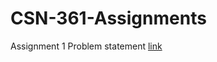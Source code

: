 # CSN-361-Assignments

Assignment 1 Problem statement [link](https://piazza-resources.s3.amazonaws.com/jxx83013ri51jq/jyd5vaadk5y6pa/2019_CSN361_L1_v2.pdf?X-Amz-Algorithm=AWS4-HMAC-SHA256&X-Amz-Credential=ASIAR6AWVCBXUTGI4PEA%2F20190725%2Fus-east-1%2Fs3%2Faws4_request&X-Amz-Date=20190725T063525Z&X-Amz-Expires=3600&X-Amz-SignedHeaders=host&X-Amz-Security-Token=AgoJb3JpZ2luX2VjEJX%2F%2F%2F%2F%2F%2F%2F%2F%2F%2FwEaCXVzLWVhc3QtMSJIMEYCIQD%2FmxZn8Dm4Fmo90w2u1kNijVhiocGlo1XQLZxt1sWAQQIhAP8hyeAJUTmxj8yMPW8IPZKIyotD3WsDOmwqXYlnEGi5KuMDCP7%2F%2F%2F%2F%2F%2F%2F%2F%2F%2FwEQABoMMTMzMTkxNTAzOTgzIgwJCegzv5XpFZF84%2BgqtwNP1WkQgetmb6wUAUUKUr%2FRcxThLh6Dif4mvTtO8%2BGFuo%2FF3g25f0NtVUu3EZCSBhiCINR0iZo5Q6m43FdcXduDK8PkR6zfrtl%2Fb28kaqEIaKP1yKZzunm9eAT7y6v%2B0V2QhG4GQZJtbotGLUWEv%2BI5j%2BdWQoe39sDZGD2tbcT5VApkPXs3riAST6F%2FsVKeF%2FiQTGYX5ncBj0GyCaz2OnBqWxWV7l%2Fin8EM7sXOMxindlhRzpg65y6rYWBPCJgs6UmikUVeP7Z3tLgNKBavsB0GtOYrwJMMKG9lKM0o17AO4Ub%2BcxwmtJM50MSaJr71sIPNT3VOdUfxox%2BmHrsGoLiSBTG8xC2%2FpkgKvYxIxCwpgqJiEqAW0wjOwynrZMS3DPegeN9O%2BDLo1yDmfnZYDG28ErDTDywnFvV%2BM3rEXcQ3hhq7skth0kNedbcOkjArp84K9Bjm3kEgPiUdTL3Jj7Dv5C2V3g2GOUAm6eZCxwhL2VCdF271jmqfsauSt%2FXGfcTcNv%2Faw9EZJoaTu%2FTDm1xLKDE4i%2B8ulaGnADeocWkXweVOtqnf37ZKORxrXhdIG1iXEznWMjkCMLrl5OkFOrMBz1zzjCdKATyn2QCHLwPlpMkC8LadmMfqB998exzIGDbUFSzj6HT8ugBJrQeM%2ByUFFjLHIH%2B2vxRtklqVKeNXveaJ%2FhkjWdE1Eh0AeVXkp5utYV8mPTRFfMqZ9TVTm2C9xHnefs4E0jk4LFU2Knu%2FjeywkIY3Hn0dG3ibQEVeUghial8LF2AFua0UuCo93GSBeTEOZSDeKtENzkzHSxrcMA2K94K6sZ4s4qtfkHUCRulLaO8%3D&X-Amz-Signature=e604f3e7fd5cd7737066e5a4660997e9a73a14287deef2abfa33d5e6d4adda08) 